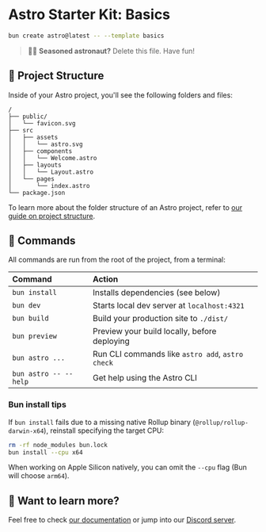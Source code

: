 # Astro Starter Kit: Basics

```sh
bun create astro@latest -- --template basics
```

> 🧑‍🚀 **Seasoned astronaut?** Delete this file. Have fun!

## 🚀 Project Structure

Inside of your Astro project, you'll see the following folders and files:

```text
/
├── public/
│   └── favicon.svg
├── src
│   ├── assets
│   │   └── astro.svg
│   ├── components
│   │   └── Welcome.astro
│   ├── layouts
│   │   └── Layout.astro
│   └── pages
│       └── index.astro
└── package.json
```

To learn more about the folder structure of an Astro project, refer to [our guide on project structure](https://docs.astro.build/en/basics/project-structure/).

## 🧞 Commands

All commands are run from the root of the project, from a terminal:

| Command                   | Action                                           |
| :------------------------ | :----------------------------------------------- |
| `bun install`             | Installs dependencies (see below)               |
| `bun dev`                 | Starts local dev server at `localhost:4321`     |
| `bun build`               | Build your production site to `./dist/`         |
| `bun preview`         | Preview your build locally, before deploying     |
| `bun astro ...`       | Run CLI commands like `astro add`, `astro check` |
| `bun astro -- --help` | Get help using the Astro CLI                     |

### Bun install tips

If `bun install` fails due to a missing native Rollup binary (`@rollup/rollup-darwin-x64`), reinstall specifying the target CPU:

```sh
rm -rf node_modules bun.lock
bun install --cpu x64
```

When working on Apple Silicon natively, you can omit the `--cpu` flag (Bun will choose `arm64`).

## 👀 Want to learn more?

Feel free to check [our documentation](https://docs.astro.build) or jump into our [Discord server](https://astro.build/chat).
